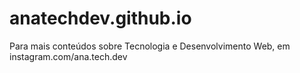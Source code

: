 # anatechdev.github.io

Para mais conteúdos sobre Tecnologia e Desenvolvimento Web, em instagram.com/ana.tech.dev
